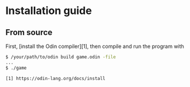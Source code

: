 # Installation guide

## From source

First, [install the Odin compiler][1], then compile and run the program with 
```bash
$ /your/path/to/odin build game.odin -file
...
$ ./game
```



    [1] https://odin-lang.org/docs/install

